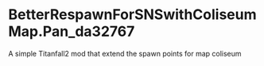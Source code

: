 # BetterRespawnForSNSwithColiseumMap.Pan_da32767
A simple Titanfall2 mod that extend the spawn points for map coliseum
